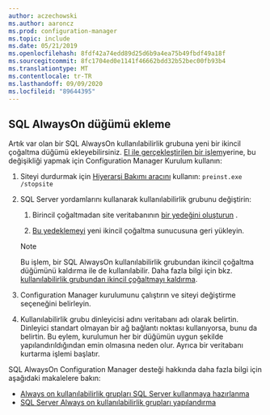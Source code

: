 ```yaml
---
author: aczechowski
ms.author: aaroncz
ms.prod: configuration-manager
ms.topic: include
ms.date: 05/21/2019
ms.openlocfilehash: 8fdf42a74edd89d25d6b9a4ea75b49fbdf49a18f
ms.sourcegitcommit: 8fc1704ed0e1141f46662bdd32b52bec00fb93b4
ms.translationtype: MT
ms.contentlocale: tr-TR
ms.lasthandoff: 09/09/2020
ms.locfileid: "89644395"
---
```

## <a name="add-a-sql-alwayson-node"></a><a name="bkmk_sqlao"></a> SQL AlwaysOn düğümü ekleme

<!--3127336-->

Artık var olan bir SQL AlwaysOn kullanılabilirlik grubuna yeni bir ikincil çoğaltma düğümü ekleyebilirsiniz. [El ile gerçekleştirilen bir işlem](../../../../servers/deploy/configure/configure-aoag.md#bkmk_sync)yerine, bu değişikliği yapmak için Configuration Manager Kurulum kullanın:

1. Siteyi durdurmak için [Hiyerarşi Bakımı aracını](../../../../servers/manage/hierarchy-maintenance-tool-preinst.exe.md) kullanın: `preinst.exe /stopsite`

1. SQL Server yordamlarını kullanarak kullanılabilirlik grubunu değiştirin:

    1. Birincil çoğaltmadan site veritabanının [bir yedeğini oluşturun](/sql/relational-databases/backup-restore/create-a-full-database-backup-sql-server) .

    1. [Bu yedeklemeyi](/sql/relational-databases/backup-restore/restore-a-database-backup-using-ssms) yeni ikincil çoğaltma sunucusuna geri yükleyin.

    > [!Note]  
    > Bu işlem, bir SQL AlwaysOn kullanılabilirlik grubundan ikincil çoğaltma düğümünü kaldırma ile de kullanılabilir. Daha fazla bilgi için bkz. [kullanılabilirlik grubundan ikincil çoğaltmayı kaldırma](/sql/database-engine/availability-groups/windows/remove-a-secondary-replica-from-an-availability-group-sql-server).

1. Configuration Manager kurulumunu çalıştırın ve siteyi değiştirme seçeneğini belirleyin.

1. Kullanılabilirlik grubu dinleyicisi adını veritabanı adı olarak belirtin. Dinleyici standart olmayan bir ağ bağlantı noktası kullanıyorsa, bunu da belirtin. Bu eylem, kurulumun her bir düğümün uygun şekilde yapılandırıldığından emin olmasına neden olur. Ayrıca bir veritabanı kurtarma işlemi başlatır.

SQL AlwaysOn Configuration Manager desteği hakkında daha fazla bilgi için aşağıdaki makalelere bakın:

- [Always on kullanılabilirlik grupları SQL Server kullanmaya hazırlanma](../../../../servers/deploy/configure/sql-server-alwayson-for-a-highly-available-site-database.md)
- [SQL Server Always on kullanılabilirlik grupları yapılandırma](../../../../servers/deploy/configure/configure-aoag.md)